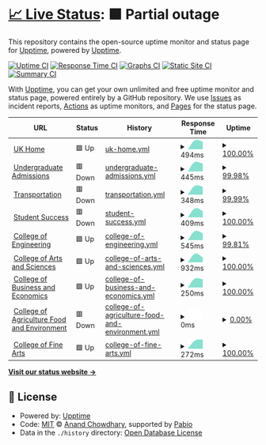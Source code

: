 # [📈 Live Status](https://demo.upptime.js.org): <!--live status--> **🟧 Partial outage**

This repository contains the open-source uptime monitor and status page for [Upptime](https://upptime.js.org), powered by [Upptime](https://github.com/upptime/upptime).

[![Uptime CI](https://github.com/justin-sumner/uky-upptime/workflows/Uptime%20CI/badge.svg)](https://github.com/justin-sumner/uky-upptime/actions?query=workflow%3A%22Uptime+CI%22)
[![Response Time CI](https://github.com/justin-sumner/uky-upptime/workflows/Response%20Time%20CI/badge.svg)](https://github.com/justin-sumner/uky-upptime/actions?query=workflow%3A%22Response+Time+CI%22)
[![Graphs CI](https://github.com/justin-sumner/uky-upptime/workflows/Graphs%20CI/badge.svg)](https://github.com/justin-sumner/uky-upptime/actions?query=workflow%3A%22Graphs+CI%22)
[![Static Site CI](https://github.com/justin-sumner/uky-upptime/workflows/Static%20Site%20CI/badge.svg)](https://github.com/justin-sumner/uky-upptime/actions?query=workflow%3A%22Static+Site+CI%22)
[![Summary CI](https://github.com/justin-sumner/uky-upptime/workflows/Summary%20CI/badge.svg)](https://github.com/justin-sumner/uky-upptime/actions?query=workflow%3A%22Summary+CI%22)

With [Upptime](https://upptime.js.org), you can get your own unlimited and free uptime monitor and status page, powered entirely by a GitHub repository. We use [Issues](https://github.com/upptime/upptime/issues) as incident reports, [Actions](https://github.com/justin-sumner/uky-upptime/actions) as uptime monitors, and [Pages](https://demo.upptime.js.org) for the status page.

<!--start: status pages-->
<!-- This summary is generated by Upptime (https://github.com/upptime/upptime) -->
<!-- Do not edit this manually, your changes will be overwritten -->
<!-- prettier-ignore -->
| URL | Status | History | Response Time | Uptime |
| --- | ------ | ------- | ------------- | ------ |
| <img alt="" src="https://icons.duckduckgo.com/ip3/www.uky.edu.ico" height="13"> [UK Home](https://www.uky.edu) | 🟩 Up | [uk-home.yml](https://github.com/justin-sumner/uky-upptime/commits/HEAD/history/uk-home.yml) | <details><summary><img alt="Response time graph" src="./graphs/uk-home/response-time-week.png" height="20"> 494ms</summary><br><a href="https://justin-sumner.github.io/uky-upptime/history/uk-home"><img alt="Response time 494" src="https://img.shields.io/endpoint?url=https%3A%2F%2Fraw.githubusercontent.com%2Fjustin-sumner%2Fuky-upptime%2FHEAD%2Fapi%2Fuk-home%2Fresponse-time.json"></a><br><a href="https://justin-sumner.github.io/uky-upptime/history/uk-home"><img alt="24-hour response time 720" src="https://img.shields.io/endpoint?url=https%3A%2F%2Fraw.githubusercontent.com%2Fjustin-sumner%2Fuky-upptime%2FHEAD%2Fapi%2Fuk-home%2Fresponse-time-day.json"></a><br><a href="https://justin-sumner.github.io/uky-upptime/history/uk-home"><img alt="7-day response time 494" src="https://img.shields.io/endpoint?url=https%3A%2F%2Fraw.githubusercontent.com%2Fjustin-sumner%2Fuky-upptime%2FHEAD%2Fapi%2Fuk-home%2Fresponse-time-week.json"></a><br><a href="https://justin-sumner.github.io/uky-upptime/history/uk-home"><img alt="30-day response time 494" src="https://img.shields.io/endpoint?url=https%3A%2F%2Fraw.githubusercontent.com%2Fjustin-sumner%2Fuky-upptime%2FHEAD%2Fapi%2Fuk-home%2Fresponse-time-month.json"></a><br><a href="https://justin-sumner.github.io/uky-upptime/history/uk-home"><img alt="1-year response time 494" src="https://img.shields.io/endpoint?url=https%3A%2F%2Fraw.githubusercontent.com%2Fjustin-sumner%2Fuky-upptime%2FHEAD%2Fapi%2Fuk-home%2Fresponse-time-year.json"></a></details> | <details><summary><a href="https://justin-sumner.github.io/uky-upptime/history/uk-home">100.00%</a></summary><a href="https://justin-sumner.github.io/uky-upptime/history/uk-home"><img alt="All-time uptime 100.00%" src="https://img.shields.io/endpoint?url=https%3A%2F%2Fraw.githubusercontent.com%2Fjustin-sumner%2Fuky-upptime%2FHEAD%2Fapi%2Fuk-home%2Fuptime.json"></a><br><a href="https://justin-sumner.github.io/uky-upptime/history/uk-home"><img alt="24-hour uptime 100.00%" src="https://img.shields.io/endpoint?url=https%3A%2F%2Fraw.githubusercontent.com%2Fjustin-sumner%2Fuky-upptime%2FHEAD%2Fapi%2Fuk-home%2Fuptime-day.json"></a><br><a href="https://justin-sumner.github.io/uky-upptime/history/uk-home"><img alt="7-day uptime 100.00%" src="https://img.shields.io/endpoint?url=https%3A%2F%2Fraw.githubusercontent.com%2Fjustin-sumner%2Fuky-upptime%2FHEAD%2Fapi%2Fuk-home%2Fuptime-week.json"></a><br><a href="https://justin-sumner.github.io/uky-upptime/history/uk-home"><img alt="30-day uptime 100.00%" src="https://img.shields.io/endpoint?url=https%3A%2F%2Fraw.githubusercontent.com%2Fjustin-sumner%2Fuky-upptime%2FHEAD%2Fapi%2Fuk-home%2Fuptime-month.json"></a><br><a href="https://justin-sumner.github.io/uky-upptime/history/uk-home"><img alt="1-year uptime 100.00%" src="https://img.shields.io/endpoint?url=https%3A%2F%2Fraw.githubusercontent.com%2Fjustin-sumner%2Fuky-upptime%2FHEAD%2Fapi%2Fuk-home%2Fuptime-year.json"></a></details>
| <img alt="" src="https://icons.duckduckgo.com/ip3/admission.uky.edu.ico" height="13"> [Undergraduate Admissions](https://admission.uky.edu) | 🟥 Down | [undergraduate-admissions.yml](https://github.com/justin-sumner/uky-upptime/commits/HEAD/history/undergraduate-admissions.yml) | <details><summary><img alt="Response time graph" src="./graphs/undergraduate-admissions/response-time-week.png" height="20"> 445ms</summary><br><a href="https://justin-sumner.github.io/uky-upptime/history/undergraduate-admissions"><img alt="Response time 445" src="https://img.shields.io/endpoint?url=https%3A%2F%2Fraw.githubusercontent.com%2Fjustin-sumner%2Fuky-upptime%2FHEAD%2Fapi%2Fundergraduate-admissions%2Fresponse-time.json"></a><br><a href="https://justin-sumner.github.io/uky-upptime/history/undergraduate-admissions"><img alt="24-hour response time 562" src="https://img.shields.io/endpoint?url=https%3A%2F%2Fraw.githubusercontent.com%2Fjustin-sumner%2Fuky-upptime%2FHEAD%2Fapi%2Fundergraduate-admissions%2Fresponse-time-day.json"></a><br><a href="https://justin-sumner.github.io/uky-upptime/history/undergraduate-admissions"><img alt="7-day response time 445" src="https://img.shields.io/endpoint?url=https%3A%2F%2Fraw.githubusercontent.com%2Fjustin-sumner%2Fuky-upptime%2FHEAD%2Fapi%2Fundergraduate-admissions%2Fresponse-time-week.json"></a><br><a href="https://justin-sumner.github.io/uky-upptime/history/undergraduate-admissions"><img alt="30-day response time 445" src="https://img.shields.io/endpoint?url=https%3A%2F%2Fraw.githubusercontent.com%2Fjustin-sumner%2Fuky-upptime%2FHEAD%2Fapi%2Fundergraduate-admissions%2Fresponse-time-month.json"></a><br><a href="https://justin-sumner.github.io/uky-upptime/history/undergraduate-admissions"><img alt="1-year response time 445" src="https://img.shields.io/endpoint?url=https%3A%2F%2Fraw.githubusercontent.com%2Fjustin-sumner%2Fuky-upptime%2FHEAD%2Fapi%2Fundergraduate-admissions%2Fresponse-time-year.json"></a></details> | <details><summary><a href="https://justin-sumner.github.io/uky-upptime/history/undergraduate-admissions">99.98%</a></summary><a href="https://justin-sumner.github.io/uky-upptime/history/undergraduate-admissions"><img alt="All-time uptime 99.98%" src="https://img.shields.io/endpoint?url=https%3A%2F%2Fraw.githubusercontent.com%2Fjustin-sumner%2Fuky-upptime%2FHEAD%2Fapi%2Fundergraduate-admissions%2Fuptime.json"></a><br><a href="https://justin-sumner.github.io/uky-upptime/history/undergraduate-admissions"><img alt="24-hour uptime 99.92%" src="https://img.shields.io/endpoint?url=https%3A%2F%2Fraw.githubusercontent.com%2Fjustin-sumner%2Fuky-upptime%2FHEAD%2Fapi%2Fundergraduate-admissions%2Fuptime-day.json"></a><br><a href="https://justin-sumner.github.io/uky-upptime/history/undergraduate-admissions"><img alt="7-day uptime 99.98%" src="https://img.shields.io/endpoint?url=https%3A%2F%2Fraw.githubusercontent.com%2Fjustin-sumner%2Fuky-upptime%2FHEAD%2Fapi%2Fundergraduate-admissions%2Fuptime-week.json"></a><br><a href="https://justin-sumner.github.io/uky-upptime/history/undergraduate-admissions"><img alt="30-day uptime 99.98%" src="https://img.shields.io/endpoint?url=https%3A%2F%2Fraw.githubusercontent.com%2Fjustin-sumner%2Fuky-upptime%2FHEAD%2Fapi%2Fundergraduate-admissions%2Fuptime-month.json"></a><br><a href="https://justin-sumner.github.io/uky-upptime/history/undergraduate-admissions"><img alt="1-year uptime 99.98%" src="https://img.shields.io/endpoint?url=https%3A%2F%2Fraw.githubusercontent.com%2Fjustin-sumner%2Fuky-upptime%2FHEAD%2Fapi%2Fundergraduate-admissions%2Fuptime-year.json"></a></details>
| <img alt="" src="https://icons.duckduckgo.com/ip3/transportation.uky.edu.ico" height="13"> [Transportation](https://transportation.uky.edu) | 🟥 Down | [transportation.yml](https://github.com/justin-sumner/uky-upptime/commits/HEAD/history/transportation.yml) | <details><summary><img alt="Response time graph" src="./graphs/transportation/response-time-week.png" height="20"> 348ms</summary><br><a href="https://justin-sumner.github.io/uky-upptime/history/transportation"><img alt="Response time 348" src="https://img.shields.io/endpoint?url=https%3A%2F%2Fraw.githubusercontent.com%2Fjustin-sumner%2Fuky-upptime%2FHEAD%2Fapi%2Ftransportation%2Fresponse-time.json"></a><br><a href="https://justin-sumner.github.io/uky-upptime/history/transportation"><img alt="24-hour response time 498" src="https://img.shields.io/endpoint?url=https%3A%2F%2Fraw.githubusercontent.com%2Fjustin-sumner%2Fuky-upptime%2FHEAD%2Fapi%2Ftransportation%2Fresponse-time-day.json"></a><br><a href="https://justin-sumner.github.io/uky-upptime/history/transportation"><img alt="7-day response time 348" src="https://img.shields.io/endpoint?url=https%3A%2F%2Fraw.githubusercontent.com%2Fjustin-sumner%2Fuky-upptime%2FHEAD%2Fapi%2Ftransportation%2Fresponse-time-week.json"></a><br><a href="https://justin-sumner.github.io/uky-upptime/history/transportation"><img alt="30-day response time 348" src="https://img.shields.io/endpoint?url=https%3A%2F%2Fraw.githubusercontent.com%2Fjustin-sumner%2Fuky-upptime%2FHEAD%2Fapi%2Ftransportation%2Fresponse-time-month.json"></a><br><a href="https://justin-sumner.github.io/uky-upptime/history/transportation"><img alt="1-year response time 348" src="https://img.shields.io/endpoint?url=https%3A%2F%2Fraw.githubusercontent.com%2Fjustin-sumner%2Fuky-upptime%2FHEAD%2Fapi%2Ftransportation%2Fresponse-time-year.json"></a></details> | <details><summary><a href="https://justin-sumner.github.io/uky-upptime/history/transportation">99.99%</a></summary><a href="https://justin-sumner.github.io/uky-upptime/history/transportation"><img alt="All-time uptime 99.99%" src="https://img.shields.io/endpoint?url=https%3A%2F%2Fraw.githubusercontent.com%2Fjustin-sumner%2Fuky-upptime%2FHEAD%2Fapi%2Ftransportation%2Fuptime.json"></a><br><a href="https://justin-sumner.github.io/uky-upptime/history/transportation"><img alt="24-hour uptime 99.96%" src="https://img.shields.io/endpoint?url=https%3A%2F%2Fraw.githubusercontent.com%2Fjustin-sumner%2Fuky-upptime%2FHEAD%2Fapi%2Ftransportation%2Fuptime-day.json"></a><br><a href="https://justin-sumner.github.io/uky-upptime/history/transportation"><img alt="7-day uptime 99.99%" src="https://img.shields.io/endpoint?url=https%3A%2F%2Fraw.githubusercontent.com%2Fjustin-sumner%2Fuky-upptime%2FHEAD%2Fapi%2Ftransportation%2Fuptime-week.json"></a><br><a href="https://justin-sumner.github.io/uky-upptime/history/transportation"><img alt="30-day uptime 99.99%" src="https://img.shields.io/endpoint?url=https%3A%2F%2Fraw.githubusercontent.com%2Fjustin-sumner%2Fuky-upptime%2FHEAD%2Fapi%2Ftransportation%2Fuptime-month.json"></a><br><a href="https://justin-sumner.github.io/uky-upptime/history/transportation"><img alt="1-year uptime 99.99%" src="https://img.shields.io/endpoint?url=https%3A%2F%2Fraw.githubusercontent.com%2Fjustin-sumner%2Fuky-upptime%2FHEAD%2Fapi%2Ftransportation%2Fuptime-year.json"></a></details>
| <img alt="" src="https://icons.duckduckgo.com/ip3/studentsuccess.uky.edu.ico" height="13"> [Student Success](https://studentsuccess.uky.edu) | 🟥 Down | [student-success.yml](https://github.com/justin-sumner/uky-upptime/commits/HEAD/history/student-success.yml) | <details><summary><img alt="Response time graph" src="./graphs/student-success/response-time-week.png" height="20"> 409ms</summary><br><a href="https://justin-sumner.github.io/uky-upptime/history/student-success"><img alt="Response time 409" src="https://img.shields.io/endpoint?url=https%3A%2F%2Fraw.githubusercontent.com%2Fjustin-sumner%2Fuky-upptime%2FHEAD%2Fapi%2Fstudent-success%2Fresponse-time.json"></a><br><a href="https://justin-sumner.github.io/uky-upptime/history/student-success"><img alt="24-hour response time 659" src="https://img.shields.io/endpoint?url=https%3A%2F%2Fraw.githubusercontent.com%2Fjustin-sumner%2Fuky-upptime%2FHEAD%2Fapi%2Fstudent-success%2Fresponse-time-day.json"></a><br><a href="https://justin-sumner.github.io/uky-upptime/history/student-success"><img alt="7-day response time 409" src="https://img.shields.io/endpoint?url=https%3A%2F%2Fraw.githubusercontent.com%2Fjustin-sumner%2Fuky-upptime%2FHEAD%2Fapi%2Fstudent-success%2Fresponse-time-week.json"></a><br><a href="https://justin-sumner.github.io/uky-upptime/history/student-success"><img alt="30-day response time 409" src="https://img.shields.io/endpoint?url=https%3A%2F%2Fraw.githubusercontent.com%2Fjustin-sumner%2Fuky-upptime%2FHEAD%2Fapi%2Fstudent-success%2Fresponse-time-month.json"></a><br><a href="https://justin-sumner.github.io/uky-upptime/history/student-success"><img alt="1-year response time 409" src="https://img.shields.io/endpoint?url=https%3A%2F%2Fraw.githubusercontent.com%2Fjustin-sumner%2Fuky-upptime%2FHEAD%2Fapi%2Fstudent-success%2Fresponse-time-year.json"></a></details> | <details><summary><a href="https://justin-sumner.github.io/uky-upptime/history/student-success">100.00%</a></summary><a href="https://justin-sumner.github.io/uky-upptime/history/student-success"><img alt="All-time uptime 100.00%" src="https://img.shields.io/endpoint?url=https%3A%2F%2Fraw.githubusercontent.com%2Fjustin-sumner%2Fuky-upptime%2FHEAD%2Fapi%2Fstudent-success%2Fuptime.json"></a><br><a href="https://justin-sumner.github.io/uky-upptime/history/student-success"><img alt="24-hour uptime 99.99%" src="https://img.shields.io/endpoint?url=https%3A%2F%2Fraw.githubusercontent.com%2Fjustin-sumner%2Fuky-upptime%2FHEAD%2Fapi%2Fstudent-success%2Fuptime-day.json"></a><br><a href="https://justin-sumner.github.io/uky-upptime/history/student-success"><img alt="7-day uptime 100.00%" src="https://img.shields.io/endpoint?url=https%3A%2F%2Fraw.githubusercontent.com%2Fjustin-sumner%2Fuky-upptime%2FHEAD%2Fapi%2Fstudent-success%2Fuptime-week.json"></a><br><a href="https://justin-sumner.github.io/uky-upptime/history/student-success"><img alt="30-day uptime 100.00%" src="https://img.shields.io/endpoint?url=https%3A%2F%2Fraw.githubusercontent.com%2Fjustin-sumner%2Fuky-upptime%2FHEAD%2Fapi%2Fstudent-success%2Fuptime-month.json"></a><br><a href="https://justin-sumner.github.io/uky-upptime/history/student-success"><img alt="1-year uptime 100.00%" src="https://img.shields.io/endpoint?url=https%3A%2F%2Fraw.githubusercontent.com%2Fjustin-sumner%2Fuky-upptime%2FHEAD%2Fapi%2Fstudent-success%2Fuptime-year.json"></a></details>
| <img alt="" src="https://icons.duckduckgo.com/ip3/engr.uky.edu.ico" height="13"> [College of Engineering](https://engr.uky.edu) | 🟩 Up | [college-of-engineering.yml](https://github.com/justin-sumner/uky-upptime/commits/HEAD/history/college-of-engineering.yml) | <details><summary><img alt="Response time graph" src="./graphs/college-of-engineering/response-time-week.png" height="20"> 545ms</summary><br><a href="https://justin-sumner.github.io/uky-upptime/history/college-of-engineering"><img alt="Response time 545" src="https://img.shields.io/endpoint?url=https%3A%2F%2Fraw.githubusercontent.com%2Fjustin-sumner%2Fuky-upptime%2FHEAD%2Fapi%2Fcollege-of-engineering%2Fresponse-time.json"></a><br><a href="https://justin-sumner.github.io/uky-upptime/history/college-of-engineering"><img alt="24-hour response time 699" src="https://img.shields.io/endpoint?url=https%3A%2F%2Fraw.githubusercontent.com%2Fjustin-sumner%2Fuky-upptime%2FHEAD%2Fapi%2Fcollege-of-engineering%2Fresponse-time-day.json"></a><br><a href="https://justin-sumner.github.io/uky-upptime/history/college-of-engineering"><img alt="7-day response time 545" src="https://img.shields.io/endpoint?url=https%3A%2F%2Fraw.githubusercontent.com%2Fjustin-sumner%2Fuky-upptime%2FHEAD%2Fapi%2Fcollege-of-engineering%2Fresponse-time-week.json"></a><br><a href="https://justin-sumner.github.io/uky-upptime/history/college-of-engineering"><img alt="30-day response time 545" src="https://img.shields.io/endpoint?url=https%3A%2F%2Fraw.githubusercontent.com%2Fjustin-sumner%2Fuky-upptime%2FHEAD%2Fapi%2Fcollege-of-engineering%2Fresponse-time-month.json"></a><br><a href="https://justin-sumner.github.io/uky-upptime/history/college-of-engineering"><img alt="1-year response time 545" src="https://img.shields.io/endpoint?url=https%3A%2F%2Fraw.githubusercontent.com%2Fjustin-sumner%2Fuky-upptime%2FHEAD%2Fapi%2Fcollege-of-engineering%2Fresponse-time-year.json"></a></details> | <details><summary><a href="https://justin-sumner.github.io/uky-upptime/history/college-of-engineering">99.81%</a></summary><a href="https://justin-sumner.github.io/uky-upptime/history/college-of-engineering"><img alt="All-time uptime 99.81%" src="https://img.shields.io/endpoint?url=https%3A%2F%2Fraw.githubusercontent.com%2Fjustin-sumner%2Fuky-upptime%2FHEAD%2Fapi%2Fcollege-of-engineering%2Fuptime.json"></a><br><a href="https://justin-sumner.github.io/uky-upptime/history/college-of-engineering"><img alt="24-hour uptime 99.20%" src="https://img.shields.io/endpoint?url=https%3A%2F%2Fraw.githubusercontent.com%2Fjustin-sumner%2Fuky-upptime%2FHEAD%2Fapi%2Fcollege-of-engineering%2Fuptime-day.json"></a><br><a href="https://justin-sumner.github.io/uky-upptime/history/college-of-engineering"><img alt="7-day uptime 99.81%" src="https://img.shields.io/endpoint?url=https%3A%2F%2Fraw.githubusercontent.com%2Fjustin-sumner%2Fuky-upptime%2FHEAD%2Fapi%2Fcollege-of-engineering%2Fuptime-week.json"></a><br><a href="https://justin-sumner.github.io/uky-upptime/history/college-of-engineering"><img alt="30-day uptime 99.81%" src="https://img.shields.io/endpoint?url=https%3A%2F%2Fraw.githubusercontent.com%2Fjustin-sumner%2Fuky-upptime%2FHEAD%2Fapi%2Fcollege-of-engineering%2Fuptime-month.json"></a><br><a href="https://justin-sumner.github.io/uky-upptime/history/college-of-engineering"><img alt="1-year uptime 99.81%" src="https://img.shields.io/endpoint?url=https%3A%2F%2Fraw.githubusercontent.com%2Fjustin-sumner%2Fuky-upptime%2FHEAD%2Fapi%2Fcollege-of-engineering%2Fuptime-year.json"></a></details>
| <img alt="" src="https://icons.duckduckgo.com/ip3/as.uky.edu.ico" height="13"> [College of Arts and Sciences](https://as.uky.edu) | 🟩 Up | [college-of-arts-and-sciences.yml](https://github.com/justin-sumner/uky-upptime/commits/HEAD/history/college-of-arts-and-sciences.yml) | <details><summary><img alt="Response time graph" src="./graphs/college-of-arts-and-sciences/response-time-week.png" height="20"> 932ms</summary><br><a href="https://justin-sumner.github.io/uky-upptime/history/college-of-arts-and-sciences"><img alt="Response time 932" src="https://img.shields.io/endpoint?url=https%3A%2F%2Fraw.githubusercontent.com%2Fjustin-sumner%2Fuky-upptime%2FHEAD%2Fapi%2Fcollege-of-arts-and-sciences%2Fresponse-time.json"></a><br><a href="https://justin-sumner.github.io/uky-upptime/history/college-of-arts-and-sciences"><img alt="24-hour response time 2990" src="https://img.shields.io/endpoint?url=https%3A%2F%2Fraw.githubusercontent.com%2Fjustin-sumner%2Fuky-upptime%2FHEAD%2Fapi%2Fcollege-of-arts-and-sciences%2Fresponse-time-day.json"></a><br><a href="https://justin-sumner.github.io/uky-upptime/history/college-of-arts-and-sciences"><img alt="7-day response time 932" src="https://img.shields.io/endpoint?url=https%3A%2F%2Fraw.githubusercontent.com%2Fjustin-sumner%2Fuky-upptime%2FHEAD%2Fapi%2Fcollege-of-arts-and-sciences%2Fresponse-time-week.json"></a><br><a href="https://justin-sumner.github.io/uky-upptime/history/college-of-arts-and-sciences"><img alt="30-day response time 932" src="https://img.shields.io/endpoint?url=https%3A%2F%2Fraw.githubusercontent.com%2Fjustin-sumner%2Fuky-upptime%2FHEAD%2Fapi%2Fcollege-of-arts-and-sciences%2Fresponse-time-month.json"></a><br><a href="https://justin-sumner.github.io/uky-upptime/history/college-of-arts-and-sciences"><img alt="1-year response time 932" src="https://img.shields.io/endpoint?url=https%3A%2F%2Fraw.githubusercontent.com%2Fjustin-sumner%2Fuky-upptime%2FHEAD%2Fapi%2Fcollege-of-arts-and-sciences%2Fresponse-time-year.json"></a></details> | <details><summary><a href="https://justin-sumner.github.io/uky-upptime/history/college-of-arts-and-sciences">100.00%</a></summary><a href="https://justin-sumner.github.io/uky-upptime/history/college-of-arts-and-sciences"><img alt="All-time uptime 100.00%" src="https://img.shields.io/endpoint?url=https%3A%2F%2Fraw.githubusercontent.com%2Fjustin-sumner%2Fuky-upptime%2FHEAD%2Fapi%2Fcollege-of-arts-and-sciences%2Fuptime.json"></a><br><a href="https://justin-sumner.github.io/uky-upptime/history/college-of-arts-and-sciences"><img alt="24-hour uptime 100.00%" src="https://img.shields.io/endpoint?url=https%3A%2F%2Fraw.githubusercontent.com%2Fjustin-sumner%2Fuky-upptime%2FHEAD%2Fapi%2Fcollege-of-arts-and-sciences%2Fuptime-day.json"></a><br><a href="https://justin-sumner.github.io/uky-upptime/history/college-of-arts-and-sciences"><img alt="7-day uptime 100.00%" src="https://img.shields.io/endpoint?url=https%3A%2F%2Fraw.githubusercontent.com%2Fjustin-sumner%2Fuky-upptime%2FHEAD%2Fapi%2Fcollege-of-arts-and-sciences%2Fuptime-week.json"></a><br><a href="https://justin-sumner.github.io/uky-upptime/history/college-of-arts-and-sciences"><img alt="30-day uptime 100.00%" src="https://img.shields.io/endpoint?url=https%3A%2F%2Fraw.githubusercontent.com%2Fjustin-sumner%2Fuky-upptime%2FHEAD%2Fapi%2Fcollege-of-arts-and-sciences%2Fuptime-month.json"></a><br><a href="https://justin-sumner.github.io/uky-upptime/history/college-of-arts-and-sciences"><img alt="1-year uptime 100.00%" src="https://img.shields.io/endpoint?url=https%3A%2F%2Fraw.githubusercontent.com%2Fjustin-sumner%2Fuky-upptime%2FHEAD%2Fapi%2Fcollege-of-arts-and-sciences%2Fuptime-year.json"></a></details>
| <img alt="" src="https://icons.duckduckgo.com/ip3/gatton.uky.edu.ico" height="13"> [College of Business and Economics](https://gatton.uky.edu) | 🟩 Up | [college-of-business-and-economics.yml](https://github.com/justin-sumner/uky-upptime/commits/HEAD/history/college-of-business-and-economics.yml) | <details><summary><img alt="Response time graph" src="./graphs/college-of-business-and-economics/response-time-week.png" height="20"> 250ms</summary><br><a href="https://justin-sumner.github.io/uky-upptime/history/college-of-business-and-economics"><img alt="Response time 250" src="https://img.shields.io/endpoint?url=https%3A%2F%2Fraw.githubusercontent.com%2Fjustin-sumner%2Fuky-upptime%2FHEAD%2Fapi%2Fcollege-of-business-and-economics%2Fresponse-time.json"></a><br><a href="https://justin-sumner.github.io/uky-upptime/history/college-of-business-and-economics"><img alt="24-hour response time 355" src="https://img.shields.io/endpoint?url=https%3A%2F%2Fraw.githubusercontent.com%2Fjustin-sumner%2Fuky-upptime%2FHEAD%2Fapi%2Fcollege-of-business-and-economics%2Fresponse-time-day.json"></a><br><a href="https://justin-sumner.github.io/uky-upptime/history/college-of-business-and-economics"><img alt="7-day response time 250" src="https://img.shields.io/endpoint?url=https%3A%2F%2Fraw.githubusercontent.com%2Fjustin-sumner%2Fuky-upptime%2FHEAD%2Fapi%2Fcollege-of-business-and-economics%2Fresponse-time-week.json"></a><br><a href="https://justin-sumner.github.io/uky-upptime/history/college-of-business-and-economics"><img alt="30-day response time 250" src="https://img.shields.io/endpoint?url=https%3A%2F%2Fraw.githubusercontent.com%2Fjustin-sumner%2Fuky-upptime%2FHEAD%2Fapi%2Fcollege-of-business-and-economics%2Fresponse-time-month.json"></a><br><a href="https://justin-sumner.github.io/uky-upptime/history/college-of-business-and-economics"><img alt="1-year response time 250" src="https://img.shields.io/endpoint?url=https%3A%2F%2Fraw.githubusercontent.com%2Fjustin-sumner%2Fuky-upptime%2FHEAD%2Fapi%2Fcollege-of-business-and-economics%2Fresponse-time-year.json"></a></details> | <details><summary><a href="https://justin-sumner.github.io/uky-upptime/history/college-of-business-and-economics">100.00%</a></summary><a href="https://justin-sumner.github.io/uky-upptime/history/college-of-business-and-economics"><img alt="All-time uptime 100.00%" src="https://img.shields.io/endpoint?url=https%3A%2F%2Fraw.githubusercontent.com%2Fjustin-sumner%2Fuky-upptime%2FHEAD%2Fapi%2Fcollege-of-business-and-economics%2Fuptime.json"></a><br><a href="https://justin-sumner.github.io/uky-upptime/history/college-of-business-and-economics"><img alt="24-hour uptime 100.00%" src="https://img.shields.io/endpoint?url=https%3A%2F%2Fraw.githubusercontent.com%2Fjustin-sumner%2Fuky-upptime%2FHEAD%2Fapi%2Fcollege-of-business-and-economics%2Fuptime-day.json"></a><br><a href="https://justin-sumner.github.io/uky-upptime/history/college-of-business-and-economics"><img alt="7-day uptime 100.00%" src="https://img.shields.io/endpoint?url=https%3A%2F%2Fraw.githubusercontent.com%2Fjustin-sumner%2Fuky-upptime%2FHEAD%2Fapi%2Fcollege-of-business-and-economics%2Fuptime-week.json"></a><br><a href="https://justin-sumner.github.io/uky-upptime/history/college-of-business-and-economics"><img alt="30-day uptime 100.00%" src="https://img.shields.io/endpoint?url=https%3A%2F%2Fraw.githubusercontent.com%2Fjustin-sumner%2Fuky-upptime%2FHEAD%2Fapi%2Fcollege-of-business-and-economics%2Fuptime-month.json"></a><br><a href="https://justin-sumner.github.io/uky-upptime/history/college-of-business-and-economics"><img alt="1-year uptime 100.00%" src="https://img.shields.io/endpoint?url=https%3A%2F%2Fraw.githubusercontent.com%2Fjustin-sumner%2Fuky-upptime%2FHEAD%2Fapi%2Fcollege-of-business-and-economics%2Fuptime-year.json"></a></details>
| <img alt="" src="https://icons.duckduckgo.com/ip3/cafe.uky.edu.ico" height="13"> [College of Agriculture Food and Environment](https://cafe.uky.edu) | 🟥 Down | [college-of-agriculture-food-and-environment.yml](https://github.com/justin-sumner/uky-upptime/commits/HEAD/history/college-of-agriculture-food-and-environment.yml) | <details><summary><img alt="Response time graph" src="./graphs/college-of-agriculture-food-and-environment/response-time-week.png" height="20"> 0ms</summary><br><a href="https://justin-sumner.github.io/uky-upptime/history/college-of-agriculture-food-and-environment"><img alt="Response time 0" src="https://img.shields.io/endpoint?url=https%3A%2F%2Fraw.githubusercontent.com%2Fjustin-sumner%2Fuky-upptime%2FHEAD%2Fapi%2Fcollege-of-agriculture-food-and-environment%2Fresponse-time.json"></a><br><a href="https://justin-sumner.github.io/uky-upptime/history/college-of-agriculture-food-and-environment"><img alt="24-hour response time 0" src="https://img.shields.io/endpoint?url=https%3A%2F%2Fraw.githubusercontent.com%2Fjustin-sumner%2Fuky-upptime%2FHEAD%2Fapi%2Fcollege-of-agriculture-food-and-environment%2Fresponse-time-day.json"></a><br><a href="https://justin-sumner.github.io/uky-upptime/history/college-of-agriculture-food-and-environment"><img alt="7-day response time 0" src="https://img.shields.io/endpoint?url=https%3A%2F%2Fraw.githubusercontent.com%2Fjustin-sumner%2Fuky-upptime%2FHEAD%2Fapi%2Fcollege-of-agriculture-food-and-environment%2Fresponse-time-week.json"></a><br><a href="https://justin-sumner.github.io/uky-upptime/history/college-of-agriculture-food-and-environment"><img alt="30-day response time 0" src="https://img.shields.io/endpoint?url=https%3A%2F%2Fraw.githubusercontent.com%2Fjustin-sumner%2Fuky-upptime%2FHEAD%2Fapi%2Fcollege-of-agriculture-food-and-environment%2Fresponse-time-month.json"></a><br><a href="https://justin-sumner.github.io/uky-upptime/history/college-of-agriculture-food-and-environment"><img alt="1-year response time 0" src="https://img.shields.io/endpoint?url=https%3A%2F%2Fraw.githubusercontent.com%2Fjustin-sumner%2Fuky-upptime%2FHEAD%2Fapi%2Fcollege-of-agriculture-food-and-environment%2Fresponse-time-year.json"></a></details> | <details><summary><a href="https://justin-sumner.github.io/uky-upptime/history/college-of-agriculture-food-and-environment">0.00%</a></summary><a href="https://justin-sumner.github.io/uky-upptime/history/college-of-agriculture-food-and-environment"><img alt="All-time uptime 0.00%" src="https://img.shields.io/endpoint?url=https%3A%2F%2Fraw.githubusercontent.com%2Fjustin-sumner%2Fuky-upptime%2FHEAD%2Fapi%2Fcollege-of-agriculture-food-and-environment%2Fuptime.json"></a><br><a href="https://justin-sumner.github.io/uky-upptime/history/college-of-agriculture-food-and-environment"><img alt="24-hour uptime 0.00%" src="https://img.shields.io/endpoint?url=https%3A%2F%2Fraw.githubusercontent.com%2Fjustin-sumner%2Fuky-upptime%2FHEAD%2Fapi%2Fcollege-of-agriculture-food-and-environment%2Fuptime-day.json"></a><br><a href="https://justin-sumner.github.io/uky-upptime/history/college-of-agriculture-food-and-environment"><img alt="7-day uptime 0.00%" src="https://img.shields.io/endpoint?url=https%3A%2F%2Fraw.githubusercontent.com%2Fjustin-sumner%2Fuky-upptime%2FHEAD%2Fapi%2Fcollege-of-agriculture-food-and-environment%2Fuptime-week.json"></a><br><a href="https://justin-sumner.github.io/uky-upptime/history/college-of-agriculture-food-and-environment"><img alt="30-day uptime 0.00%" src="https://img.shields.io/endpoint?url=https%3A%2F%2Fraw.githubusercontent.com%2Fjustin-sumner%2Fuky-upptime%2FHEAD%2Fapi%2Fcollege-of-agriculture-food-and-environment%2Fuptime-month.json"></a><br><a href="https://justin-sumner.github.io/uky-upptime/history/college-of-agriculture-food-and-environment"><img alt="1-year uptime 0.00%" src="https://img.shields.io/endpoint?url=https%3A%2F%2Fraw.githubusercontent.com%2Fjustin-sumner%2Fuky-upptime%2FHEAD%2Fapi%2Fcollege-of-agriculture-food-and-environment%2Fuptime-year.json"></a></details>
| <img alt="" src="https://icons.duckduckgo.com/ip3/finearts.uky.edu.ico" height="13"> [College of Fine Arts](https://finearts.uky.edu) | 🟩 Up | [college-of-fine-arts.yml](https://github.com/justin-sumner/uky-upptime/commits/HEAD/history/college-of-fine-arts.yml) | <details><summary><img alt="Response time graph" src="./graphs/college-of-fine-arts/response-time-week.png" height="20"> 272ms</summary><br><a href="https://justin-sumner.github.io/uky-upptime/history/college-of-fine-arts"><img alt="Response time 272" src="https://img.shields.io/endpoint?url=https%3A%2F%2Fraw.githubusercontent.com%2Fjustin-sumner%2Fuky-upptime%2FHEAD%2Fapi%2Fcollege-of-fine-arts%2Fresponse-time.json"></a><br><a href="https://justin-sumner.github.io/uky-upptime/history/college-of-fine-arts"><img alt="24-hour response time 475" src="https://img.shields.io/endpoint?url=https%3A%2F%2Fraw.githubusercontent.com%2Fjustin-sumner%2Fuky-upptime%2FHEAD%2Fapi%2Fcollege-of-fine-arts%2Fresponse-time-day.json"></a><br><a href="https://justin-sumner.github.io/uky-upptime/history/college-of-fine-arts"><img alt="7-day response time 272" src="https://img.shields.io/endpoint?url=https%3A%2F%2Fraw.githubusercontent.com%2Fjustin-sumner%2Fuky-upptime%2FHEAD%2Fapi%2Fcollege-of-fine-arts%2Fresponse-time-week.json"></a><br><a href="https://justin-sumner.github.io/uky-upptime/history/college-of-fine-arts"><img alt="30-day response time 272" src="https://img.shields.io/endpoint?url=https%3A%2F%2Fraw.githubusercontent.com%2Fjustin-sumner%2Fuky-upptime%2FHEAD%2Fapi%2Fcollege-of-fine-arts%2Fresponse-time-month.json"></a><br><a href="https://justin-sumner.github.io/uky-upptime/history/college-of-fine-arts"><img alt="1-year response time 272" src="https://img.shields.io/endpoint?url=https%3A%2F%2Fraw.githubusercontent.com%2Fjustin-sumner%2Fuky-upptime%2FHEAD%2Fapi%2Fcollege-of-fine-arts%2Fresponse-time-year.json"></a></details> | <details><summary><a href="https://justin-sumner.github.io/uky-upptime/history/college-of-fine-arts">100.00%</a></summary><a href="https://justin-sumner.github.io/uky-upptime/history/college-of-fine-arts"><img alt="All-time uptime 100.00%" src="https://img.shields.io/endpoint?url=https%3A%2F%2Fraw.githubusercontent.com%2Fjustin-sumner%2Fuky-upptime%2FHEAD%2Fapi%2Fcollege-of-fine-arts%2Fuptime.json"></a><br><a href="https://justin-sumner.github.io/uky-upptime/history/college-of-fine-arts"><img alt="24-hour uptime 100.00%" src="https://img.shields.io/endpoint?url=https%3A%2F%2Fraw.githubusercontent.com%2Fjustin-sumner%2Fuky-upptime%2FHEAD%2Fapi%2Fcollege-of-fine-arts%2Fuptime-day.json"></a><br><a href="https://justin-sumner.github.io/uky-upptime/history/college-of-fine-arts"><img alt="7-day uptime 100.00%" src="https://img.shields.io/endpoint?url=https%3A%2F%2Fraw.githubusercontent.com%2Fjustin-sumner%2Fuky-upptime%2FHEAD%2Fapi%2Fcollege-of-fine-arts%2Fuptime-week.json"></a><br><a href="https://justin-sumner.github.io/uky-upptime/history/college-of-fine-arts"><img alt="30-day uptime 100.00%" src="https://img.shields.io/endpoint?url=https%3A%2F%2Fraw.githubusercontent.com%2Fjustin-sumner%2Fuky-upptime%2FHEAD%2Fapi%2Fcollege-of-fine-arts%2Fuptime-month.json"></a><br><a href="https://justin-sumner.github.io/uky-upptime/history/college-of-fine-arts"><img alt="1-year uptime 100.00%" src="https://img.shields.io/endpoint?url=https%3A%2F%2Fraw.githubusercontent.com%2Fjustin-sumner%2Fuky-upptime%2FHEAD%2Fapi%2Fcollege-of-fine-arts%2Fuptime-year.json"></a></details>

<!--end: status pages-->

[**Visit our status website →**](https://demo.upptime.js.org)

## 📄 License

- Powered by: [Upptime](https://github.com/upptime/upptime)
- Code: [MIT](./LICENSE) © [Anand Chowdhary](https://anandchowdhary.com), supported by [Pabio](https://pabio.com)
- Data in the `./history` directory: [Open Database License](https://opendatacommons.org/licenses/odbl/1-0/)
